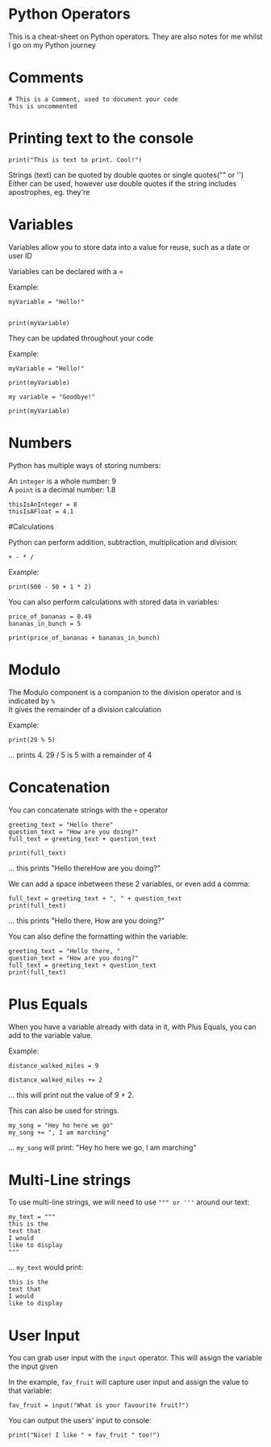 # Python Operators

This is a cheat-sheet on Python operators. They are also notes for me whilst I go on my Python journey


# Comments

```
# This is a Comment, used to document your code
This is uncommented
```

# Printing text to the console

```
print("This is text to print. Cool!")
```

Strings (text) can be quoted by double quotes or single quotes("" or '')\
Either can be used, however use double quotes if the string includes apostrophes, eg. they're


# Variables

Variables allow you to store data into a value for reuse, such as a date or user ID

Variables can be declared with a =

Example:

```
myVariable = "Hello!"


print(myVariable)
```

They can be updated throughout your code

Example:

```
myVariable = "Hello!"

print(myVariable)

my variable = "Goodbye!"

print(myVariable)
```

# Numbers

Python has multiple ways of storing numbers:

An ```integer``` is a whole number: 9\
A ```point``` is a decimal number: 1.8

```
thisIsAnInteger = 8
thisIsAFloat = 4.1
```


#Calculations

Python can perform addition, subtraction, multiplication and division:
```
+ - * /
```

Example:

```
print(500 - 50 + 1 * 2)
```

You can also perform calculations with stored data in variables:

```
price_of_bananas = 0.49
bananas_in_bunch = 5

print(price_of_bananas + bananas_in_bunch)
```


# Modulo

The Modulo component is a companion to the division operator and is indicated by ```%```\
It gives the remainder of a division calculation

Example:
```
print(29 % 5)
```
... prints 4. 29 / 5 is 5 with a remainder of 4


# Concatenation

You can concatenate strings with the ```+``` operator

```
greeting_text = "Hello there"
question_text = "How are you doing?"
full_text = greeting_text + question_text

print(full_text)
```
... this prints "Hello thereHow are you doing?"

We can add a space inbetween these 2 variables, or even add a comma:

```
full_text = greeting_text + ", " + question_text
print(full_text)
```
... this prints "Hello there, How are you doing?"

You can also define the formatting within the variable:

```
greeting_text = "Hello there, "
question_text = "How are you doing?"
full_text = greeting_text + question_text
print(full_text)
```

# Plus Equals

When you have a variable already with data in it, with Plus Equals, you can add to the variable value.

Example:

```
distance_walked_miles = 9

distance_walked_miles += 2
```
... this will print out the value of 9 + 2.

This can also be used for strings.

```
my_song = "Hey ho here we go"
my_song += ", I am marching"
```
... ```my_song``` will print: "Hey ho here we go, I am marching"


# Multi-Line strings

To use multi-line strings, we will need to use ```""" or '''``` around our text:

```
my_text = """
this is the
text that
I would
like to display
"""
```
... ```my_text``` would print:

```
this is the
text that
I would
like to display
```

# User Input

You can grab user input with the ```input``` operator. This will assign the variable the input given

In the example, ```fav_fruit``` will capture user input and assign the value to that variable:

```
fav_fruit = input("What is your favourite fruit?")
```

You can output the users' input to console:

```
print("Nice! I like " + fav_fruit " too!")
```
